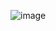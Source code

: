 ![image](https://github.com/mzhkolk/SafeHeart/assets/72930961/b74bf147-ed28-44ef-9035-c6fd8b7c226c)
